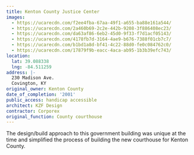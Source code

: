 ```yaml
---
title: Kenton County Justice Center
images:
  - https://ucarecdn.com/f2ee4fba-67aa-49f1-a655-ba88e161a544/
  - https://ucarecdn.com/2a460b69-2c2e-442b-9208-3f886408ec23/
  - https://ucarecdn.com/da63af86-6eb2-45d0-9f33-f7d1acf05143/
  - https://ucarecdn.com/4178fb7d-3164-4ae9-b676-7388f01cb7c7/
  - https://ucarecdn.com/b1bd1a8d-bf41-4c22-88d0-fe0c084762c0/
  - https://ucarecdn.com/17879f9b-eacc-4aca-ab95-1b3b39efc743/
location:
  lat: 39.088338
  lng: -84.511259
address: |-
  230 Madison Ave.
  Covington, KY
original_owner: Kenton County
date_of_completion: '2001'
public_access: handicap accessible
architect: KZF Design
contractor: Corporex
original_function: County courthouse
---
```


The design/build approach to this government building was unique at the time and simplified the process of building the new courthouse for Kenton County.
